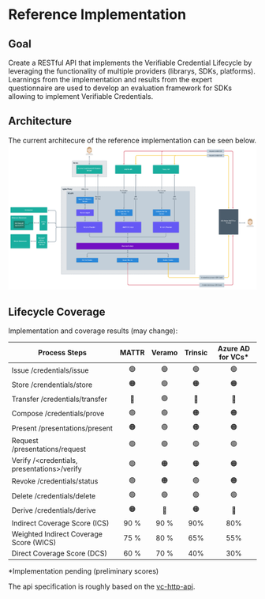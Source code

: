 # Reference Implementation

## Goal

Create a RESTful API that implements the Verifiable Credential Lifecycle by leveraging the functionality of multiple providers (librarys, SDKs, platforms). Learnings from the implementation and results from the expert questionnaire are used to develop an evaluation framework for SDKs allowing to implement Verifiable Credentials.

## Architecture

The current architecure of the reference implementation can be seen below.
![architecure](./img/architecture.png)

## Lifecycle Coverage

Implementation and coverage results (may change):

| Process Steps                               | MATTR | Veramo | Trinsic | Azure AD for VCs* |
| ------------------------------------------- | :---: | :----: | :-----: |:-------: |
| Issue /credentials/issue                    |  🟢   |   🟢   |   🟢    |   🟢    |   
| Store /crendentials/store                   |  🟠   |   🟢   |   🟠    |   🟠    |
| Transfer /credentials/transfer              |  🔴   |   🟢   |   🔴    |   🔴    |
| Compose /credentials/prove                  |  🟢   |   🟢   |   🟠    |   🟠    |
| Present /presentations/present              |  🟠   |   🟢   |   🟠    |   🟠    |
| Request /presentations/request              |  🟢   |   🟢   |   🟢    |   🟢    |
| Verify /<credentials, presentations>/verify |  🟢   |   🟠   |   🟠    |   🟠    |
| Revoke /credentials/status                  |  🟢   |   🟠   |   🟢    |   🟠    |
| Delete /credentials/delete                  |  🟢   |   🟢   |   🟢    |   🟢    |
| Derive /credentials/derive                  |  🟠   |   🔴   |   🟠    |   🔴    |
| Indirect Coverage Score (ICS)               | 90 %  |  90 %  |   90%   | 80% |
| Weighted Indirect Coverage Score (WICS)     | 75 %  |  80 %  |   65%   | 55% |
| Direct Coverage Score (DCS)                 | 60 %  |  70 %  |   40%   | 30% |

*Implementation pending (preliminary scores)

The api specification is roughly based on the [vc-http-api](https://github.com/w3c-ccg/vc-http-api).
